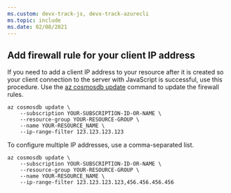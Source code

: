 ```yaml
---
ms.custom: devx-track-js, devx-track-azurecli
ms.topic: include
ms.date: 02/08/2021
---
```


## Add firewall rule for your client IP address

If you need to add a client IP address to your resource after it is created so your client connection to the server with JavaScript is successful, use this procedure. Use the [az cosmosdb update](/cli/azure/cosmosdb#az_cosmosdb_update) command to update the firewall rules.


```azurecli
az cosmosdb update \
    --subscription YOUR-SUBSCRIPTION-ID-OR-NAME \
    --resource-group YOUR-RESOURCE-GROUP \
    --name YOUR-RESOURCE_NAME \
    --ip-range-filter 123.123.123.123
```

To configure multiple IP addresses, use a comma-separated list.

```azurecli
az cosmosdb update \
    --subscription YOUR-SUBSCRIPTION-ID-OR-NAME \
    --resource-group YOUR-RESOURCE-GROUP \
    --name YOUR-RESOURCE_NAME \
    --ip-range-filter 123.123.123.123,456.456.456.456
```